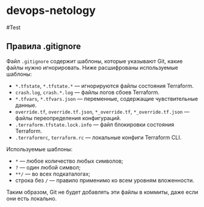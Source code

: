 # devops-netology
#Test

## Правила .gitignore

Файл `.gitignore` содержит шаблоны, которые указывают Git, какие файлы нужно игнорировать. Ниже расшифрованы используемые шаблоны:

- `*.tfstate`, `*.tfstate.*` — игнорируются файлы состояния Terraform.
- `crash.log`, `crash.*.log` — файлы логов сбоев Terraform.
- `*.tfvars`, `*.tfvars.json` — переменные, содержащие чувствительные данные.
- `override.tf`, `override.tf.json`, `*_override.tf`, `*_override.tf.json` — файлы переопределения конфигураций.
- `.terraform.tfstate.lock.info` — файл блокировки состояния Terraform.
- `.terraformrc`, `terraform.rc` — локальные конфиги Terraform CLI.

Используемые шаблоны:

- `*` — любое количество любых символов;
- `?` — один любой символ;
- `**/` — во всех подкаталогах;
- строка без `/` — правило применимо ко всем уровням вложенности.

Таким образом, Git не будет добавлять эти файлы в коммиты, даже если они есть локально.
